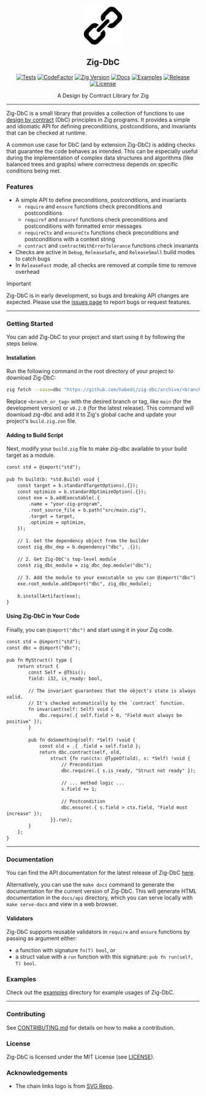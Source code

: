 <div align="center">
  <picture>
    <img alt="Zig-DbC Logo" src="logo.svg" height="20%" width="20%">
  </picture>
<br>

<h2>Zig-DbC</h2>

[![Tests](https://img.shields.io/github/actions/workflow/status/habedi/zig-dbc/tests.yml?label=tests&style=flat&labelColor=282c34&logo=github)](https://github.com/habedi/zig-dbc/actions/workflows/tests.yml)
[![CodeFactor](https://img.shields.io/codefactor/grade/github/habedi/zig-dbc?label=code%20quality&style=flat&labelColor=282c34&logo=codefactor)](https://www.codefactor.io/repository/github/habedi/zig-dbc)
[![Zig Version](https://img.shields.io/badge/Zig-0.14.1-orange?logo=zig&labelColor=282c34)](https://ziglang.org/download/)
[![Docs](https://img.shields.io/github/v/tag/habedi/zig-dbc?label=docs&color=blue&style=flat&labelColor=282c34&logo=read-the-docs)](https://habedi.github.io/zig-dbc/)
[![Examples](https://img.shields.io/github/v/tag/habedi/zig-dbc?label=examples&color=green&style=flat&labelColor=282c34&logo=zig)](https://github.com/habedi/zig-dbc/tree/main/examples)
[![Release](https://img.shields.io/github/release/habedi/zig-dbc.svg?label=release&style=flat&labelColor=282c34&logo=github)](https://github.com/habedi/zig-dbc/releases/latest)
[![License](https://img.shields.io/badge/license-MIT-007ec6?label=license&style=flat&labelColor=282c34&logo=open-source-initiative)](https://github.com/habedi/zig-dbc/blob/main/LICENSE)

A Design by Contract Library for Zig

</div>

---

Zig-DbC is a small library that provides a collection of functions to use
[design by contract](https://en.wikipedia.org/wiki/Design_by_contract) (DbC) principles in Zig programs.
It provides a simple and idiomatic API for defining preconditions, postconditions, and invariants that can be
checked at runtime.

A common use case for DbC (and by extension Zig-DbC) is adding checks that guarantee the code behaves as intended.
This can be especially useful during the implementation of complex data structures and algorithms (like balanced trees
and graphs) where correctness depends on specific conditions being met.

### Features

- A simple API to define preconditions, postconditions, and invariants
    - `require` and `ensure` functions check preconditions and postconditions
    - `requiref` and `ensuref` functions check preconditions and postconditions with formatted error messages
    - `requireCtx` and `ensureCtx` functions check preconditions and postconditions with a context string
    - `contract` and `contractWithErrorTolerance` functions check invariants
- Checks are active in `Debug`, `ReleaseSafe`, and `ReleaseSmall` build modes to catch bugs
- In `ReleaseFast` mode, all checks are removed at compile time to remove overhead

> [!IMPORTANT]
> Zig-DbC is in early development, so bugs and breaking API changes are expected.
> Please use the [issues page](https://github.com/habedi/zig-dbc/issues) to report bugs or request features.

---

### Getting Started

You can add Zig-DbC to your project and start using it by following the steps below.

#### Installation

Run the following command in the root directory of your project to download Zig-DbC:

```sh
zig fetch --save=dbc "https://github.com/habedi/zig-dbc/archive/<branch_or_tag>.tar.gz"
```

Replace `<branch_or_tag>` with the desired branch or tag, like `main` (for the development version) or `v0.2.0`
(for the latest release).
This command will download zig-dbc and add it to Zig's global cache and update your project's `build.zig.zon` file.

#### Adding to Build Script

Next, modify your `build.zig` file to make zig-dbc available to your build target as a module.

```zig
const std = @import("std");

pub fn build(b: *std.Build) void {
    const target = b.standardTargetOptions(.{});
    const optimize = b.standardOptimizeOption(.{});
    const exe = b.addExecutable(.{
        .name = "your-zig-program",
        .root_source_file = b.path("src/main.zig"),
        .target = target,
        .optimize = optimize,
    });

    // 1. Get the dependency object from the builder
    const zig_dbc_dep = b.dependency("dbc", .{});

    // 2. Get Zig-DbC's top-level module
    const zig_dbc_module = zig_dbc_dep.module("dbc");

    // 3. Add the module to your executable so you can @import("dbc")
    exe.root_module.addImport("dbc", zig_dbc_module);

    b.installArtifact(exe);
}
```

#### Using Zig-DbC in Your Code

Finally, you can `@import("dbc")` and start using it in your Zig code.

```zig
const std = @import("std");
const dbc = @import("dbc");

pub fn MyStruct() type {
    return struct {
        const Self = @This();
        field: i32, is_ready: bool,

        // The invariant guarantees that the object's state is always valid.
        // It's checked automatically by the `contract` function.
        fn invariant(self: Self) void {
            dbc.require(.{ self.field > 0, "Field must always be positive" });
        }

        pub fn doSomething(self: *Self) !void {
            const old = .{ .field = self.field };
            return dbc.contract(self, old,
                struct {fn run(ctx: @TypeOf(old), s: *Self) !void {
                    // Precondition
                    dbc.require(.{ s.is_ready, "Struct not ready" });

                    // ... method logic ...
                    s.field += 1;

                    // Postcondition
                    dbc.ensure(.{ s.field > ctx.field, "Field must increase" });
                }}.run);
        }
    };
}
```

---

### Documentation

You can find the API documentation for the latest release of Zig-DbC [here](https://habedi.github.io/zig-dbc/).

Alternatively, you can use the `make docs` command to generate the documentation for the current version of Zig-DbC.
This will generate HTML documentation in the `docs/api` directory, which you can serve locally with `make serve-docs`
and view in a web browser.

#### Validators

Zig-DbC supports reusable validators in `require` and `ensure` functions by passing as argument either:

- a function with signature `fn(T) bool`, or
- a struct value with a `run` function with this signature: `pub fn run(self, T) bool`.

### Examples

Check out the [examples](examples/) directory for example usages of Zig-DbC.

---

### Contributing

See [CONTRIBUTING.md](CONTRIBUTING.md) for details on how to make a contribution.

### License

Zig-DbC is licensed under the MIT License (see [LICENSE](LICENSE)).

### Acknowledgements

* The chain links logo is from [SVG Repo](https://www.svgrepo.com/svg/9153/chain-links).
